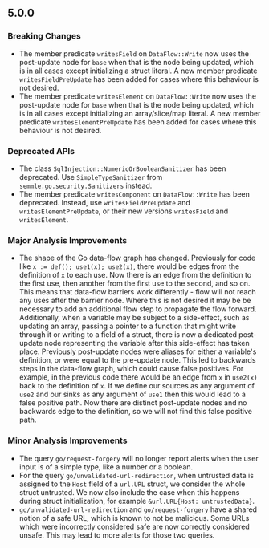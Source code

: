 ## 5.0.0

### Breaking Changes

* The member predicate `writesField` on `DataFlow::Write` now uses the post-update node for `base` when that is the node being updated, which is in all cases except initializing a struct literal. A new member predicate `writesFieldPreUpdate` has been added for cases where this behaviour is not desired.
* The member predicate `writesElement` on `DataFlow::Write` now uses the post-update node for `base` when that is the node being updated, which is in all cases except initializing an array/slice/map literal. A new member predicate `writesElementPreUpdate` has been added for cases where this behaviour is not desired.

### Deprecated APIs

* The class `SqlInjection::NumericOrBooleanSanitizer` has been deprecated. Use `SimpleTypeSanitizer` from `semmle.go.security.Sanitizers` instead.
* The member predicate `writesComponent` on `DataFlow::Write` has been deprecated. Instead, use `writesFieldPreUpdate` and `writesElementPreUpdate`, or their new versions `writesField` and `writesElement`.

### Major Analysis Improvements

* The shape of the Go data-flow graph has changed. Previously for code like `x := def(); use1(x); use2(x)`, there would be edges from the definition of `x` to each use. Now there is an edge from the definition to the first use, then another from the first use to the second, and so on. This means that data-flow barriers work differently - flow will not reach any uses after the barrier node. Where this is not desired it may be be necessary to add an additional flow step to propagate the flow forward. Additionally, when a variable may be subject to a side-effect, such as updating an array, passing a pointer to a function that might write through it or writing to a field of a struct, there is now a dedicated post-update node representing the variable after this side-effect has taken place. Previously post-update nodes were aliases for either a variable's definition, or were equal to the pre-update node. This led to backwards steps in the data-flow graph, which could cause false positives. For example, in the previous code there would be an edge from `x` in `use2(x)` back to the definition of `x`. If we define our sources as any argument of `use2` and our sinks as any argument of `use1` then this would lead to a false positive path. Now there are distinct post-update nodes and no backwards edge to the definition, so we will not find this false positive path.

### Minor Analysis Improvements

* The query `go/request-forgery` will no longer report alerts when the user input is of a simple type, like a number or a boolean.
* For the query `go/unvalidated-url-redirection`, when untrusted data is assigned to the `Host` field of a `url.URL` struct, we consider the whole struct untrusted. We now also include the case when this happens during struct initialization, for example `&url.URL{Host: untrustedData}`.
* `go/unvalidated-url-redirection` and `go/request-forgery` have a shared notion of a safe URL, which is known to not be malicious. Some URLs which were incorrectly considered safe are now correctly considered unsafe. This may lead to more alerts for those two queries.
